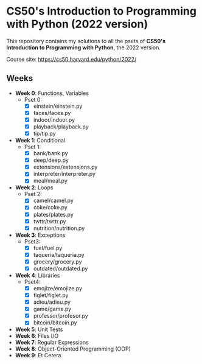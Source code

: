 # CS50's Introduction to Programming with Python (2022 version)

This repository contains my solutions to  all the psets of **CS50's Introduction to Programming with Python**, the 2022 version.

Course site: https://cs50.harvard.edu/python/2022/

## Weeks
- **Week 0**: Functions, Variables
    - Pset 0:
        - [x] einstein/einstein.py
        - [x] faces/faces.py
        - [x] indoor/indoor.py
        - [x] playback/playback.py
        - [x] tip/tip.py

- **Week 1**: Conditional
    - Pset 1:
        - [x] bank/bank.py
        - [x] deep/deep.py
        - [x] extensions/extensions.py
        - [x] interpreter/interpreter.py
        - [x] meal/meal.py
 
- **Week 2**: Loops
    - Pset 2:
        - [x] camel/camel.py
        - [x] coke/coke.py
        - [x] plates/plates.py
        - [x] twttr/twttr.py
        - [x] nutrition/nutrition.py

- **Week 3**: Exceptions
    - Pset3:
        - [x] fuel/fuel.py
        - [x] taqueria/taqueria.py
        - [x] grocery/grocery.py
        - [x] outdated/outdated.py
        
- **Week 4**: Libraries
    - Pset4:
        - [x] emojize/emojize.py
        - [x] figlet/figlet.py
        - [x] adieu/adieu.py
        - [x] game/game.py
        - [x] professor/profesor.py
        - [x] bitcoin/bitcoin.py

- **Week 5**: Unit Tests
- **Week 6**: Files I/O
- **Week 7**: Regular Expressions
- **Week 8**: Object-Oriented Programming (OOP)
- **Week 9**: Et Cetera
